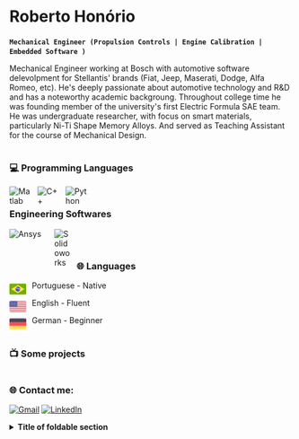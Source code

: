 # Roberto Honório 
**`Mechanical Engineer (Propulsion Controls | Engine Calibration | Embedded Software )`**

Mechanical Engineer working at Bosch with automotive software delevolpment for Stellantis' brands (Fiat, Jeep, Maserati, Dodge, Alfa Romeo, etc). He's deeply passionate about automotive technology and R&D and has a noteworthy academic backgroung. Throughout college time he was founding member of the university's first Electric Formula SAE team. He was undergraduate researcher, with focus on smart materials, particularly Ni-Ti Shape Memory Alloys. And served as Teaching Assistant for the course of Mechanical Design.

#

### 💻 Programming Languages
<img align="left" alt="Matlab" width="40px" style="padding-right:10px;" src="https://upload.wikimedia.org/wikipedia/commons/2/21/Matlab_Logo.png"/>
<img align="left" alt="C++" width="40px" style="padding-right:10px;" src="https://cdn.jsdelivr.net/gh/devicons/devicon/icons/cplusplus/cplusplus-original.svg" />
<img align="left" alt="Python" width="40px" style="padding-right:10px;" src="https://cdn.jsdelivr.net/gh/devicons/devicon/icons/python/python-original.svg" />
<br />

### Engineering Softwares
<img align="left" alt="Ansys" width="70px" style="padding-right:10px;" src="https://upload.wikimedia.org/wikipedia/commons/thumb/1/14/Ansys_logo_%282019%29.svg/320px-Ansys_logo_%282019%29.svg.png" />
<img align="left" alt="Solidoworks" width="30px" style="padding-right:10px;" src="https://user-images.githubusercontent.com/71769312/227775653-d28a9cdc-f0e0-4174-aa84-c54c2b7e2879.jpg" />
<br />

#

### 🌐 Languages
<img align="left" alt="Portuguese" width="30px" style="padding-right:10px;" src="https://github.com/Robertooo25/Country-Flags/blob/main/rectangular_flags_SVG/flag_rect_roundcorner_Brazil.svg"/> Portuguese - Native

<img align="left" alt="English" width="30px" style="padding-right:10px;" src="https://github.com/Robertooo25/Country-Flags/blob/main/rectangular_flags_SVG/united-states-svgrepo-com.svg"/> English - Fluent

<img align="left" alt="German" width="30px" style="padding-right:10px;" src="https://github.com/Robertooo25/Country-Flags/blob/main/rectangular_flags_SVG/germany-svgrepo-com.svg"/> German - Beginner
<br />

#

### 📺 Some projects

<!-- BEGIN YOUTUBE-CARDS -->
<!-- [![How Much Do Software Engineers ACTUALLY Make](https://ytcards.demolab.com/?id=iACHGmlDWiw&title=How+Much+Do+Software+Engineers+ACTUALLY+Make&lang=en&timestamp=1705158060&background_color=%230d1117&title_color=%23ffffff&stats_color=%23dedede&max_title_lines=1&width=250&border_radius=5&duration=1091 "How Much Do Software Engineers ACTUALLY Make")](https://www.youtube.com/watch?v=iACHGmlDWiw) -->
<!-- END YOUTUBE-CARDS -->

#

### 🌐 Contact me: 
[![Gmail](https://img.shields.io/badge/Gmail-333333?style=for-the-badge&logo=gmail&logoColor=red)](mailto:robertohqf@gmail.com)
[![LinkedIn](https://img.shields.io/badge/LinkedIn-%230077B5.svg?style=for-the-badge&logo=linkedin&logoColor=white)](https://www.linkedin.com/in/engmecroberto)

[badges bibliothek]: https://github.com/digitalinnovationone/dio-lab-open-source/blob/main/utils/badges/badges.md


<details>
<summary><b>Title of foldable section</b></summary>

<!-- ![](https://github-readme-stats.vercel.app/api?username=The-Kriz&theme=gotham&hide_border=true&include_all_commits=true&count_private=true) -->
<!-- ![](https://github-readme-stats.vercel.app/api/top-langs/?username=The-Kriz&theme=gotham&hide_border=true&include_all_commits=true&count_private=true)<br/> -->
Any folded content here. It requires an empty line just above it.
</details>

#
